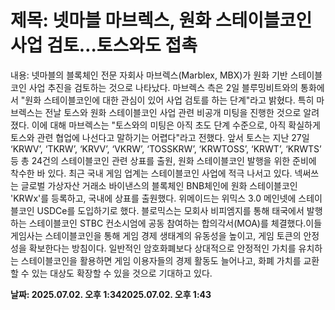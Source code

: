 # **제목: 넷마블 마브렉스, 원화 스테이블코인 사업 검토…토스와도 접촉**

  내용: 넷마블의 블록체인 전문 자회사 마브렉스(Marblex, MBX)가 원화 기반 스테이블코인 사업 추진을 검토하는 것으로 나타났다. 마브렉스 측은 2일 블루밍비트와의 통화에서 "원화 스테이블코인에 대한 관심이 있어 사업 검토를 하는 단계"라고 밝혔다. 특히 마브렉스는 전날 토스와 원화 스테이블코인 사업 관련 비공개 미팅을 진행한 것으로 알려졌다. 이에 대해 마브렉스는 "토스와의 미팅은 아직 초도 단계 수준으로, 아직 확실하게 토스와 관련 협업에 나선다고 말하기는 어렵다"라고 전했다.  앞서 토스는 지난 27일 ‘KRWV’, ‘TKRW’, ‘KRVV’, ‘VKRW’, ‘TOSSKRW’, ‘KRWTOSS’, ‘KRWT’, ‘KRWTS’ 등 총 24건의 스테이블코인 관련 상표를 출원, 원화 스테이블코인 발행을 위한 준비에 착수한 바 있다. 최근 국내 게임 업계는 스테이블코인 사업에 적극 나서고 있다. 넥써쓰는 글로벌 가상자산 거래소 바이낸스의 블록체인 BNB체인에 원화 스테이블코인 'KRWx'를 등록하고, 국내에 상표를 출원했다. 위메이드는 위믹스 3.0 메인넷에 스테이블코인 USDCe를 도입하기로 했다. 블로믹스는 모회사 비피엠지를 통해 태국에서 발행하는 스테이블코인 STBC 컨소시엄에 공동 참여하는 합의각서(MOA)를 체결했다.이들 게임사는 스테이블코인을 통해 게임 경제 생태계의 유동성을 높이고, 게임 토큰의 안정성을 확보한다는 방침이다. 일반적인 암호화폐보다 상대적으로 안정적인 가치를 유치하는 스테이블코인을 활용하면 게임 이용자들의 경제 활동도 늘어나고, 화폐 가치를 교환할 수 있는 대상도 확장할 수 있을 것으로 기대하고 있다.

  **날짜: 2025.07.02. 오후 1:342025.07.02. 오후 1:43**